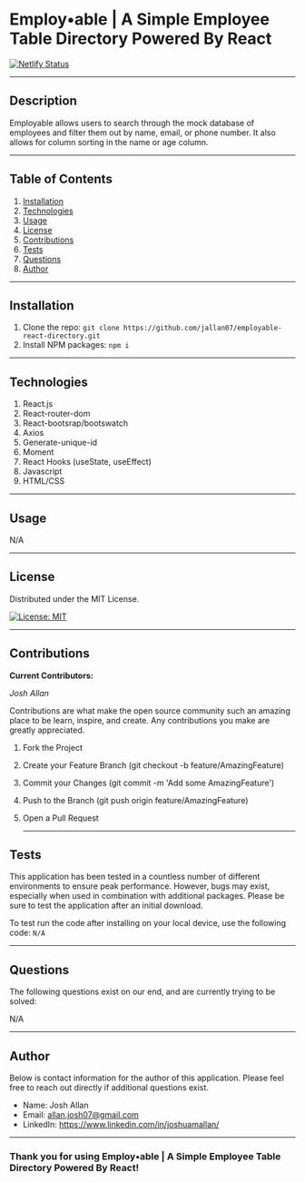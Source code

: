 # **Employ•able | A Simple Employee Table Directory Powered By React**

[![Netlify Status](https://api.netlify.com/api/v1/badges/999db957-12e9-4ea2-80ec-c455311b4264/deploy-status)](https://app.netlify.com/sites/employable-react-directory/deploys)

---

## **Description**

Employable allows users to search through the mock database of employees and filter them out by name, email, or phone number. It also allows for column sorting in the name or age column.

---

## **Table of Contents**

1. [Installation](#Installation)
2. [Technologies](#Technologies)
3. [Usage](#Usage)
4. [License](#License)
5. [Contributions](#Contributions)
6. [Tests](#Tests)
7. [Questions](#Questions)
8. [Author](#Author)

---

## **Installation**

1. Clone the repo: `git clone https://github.com/jallan07/employable-react-directory.git`
2. Install NPM packages: `npm i`

---

## **Technologies**

1. React.js
2. React-router-dom
3. React-bootsrap/bootswatch
4. Axios
5. Generate-unique-id
6. Moment
7. React Hooks (useState, useEffect)
8. Javascript
9. HTML/CSS

---

## **Usage**

N/A

---

## **License**

Distributed under the MIT License.

[![License: MIT](https://img.shields.io/badge/License-MIT-yellow.svg)](https://opensource.org/licenses/MIT)

---

## **Contributions**

**Current Contributors:**

_Josh Allan_

Contributions are what make the open source community such an amazing place to be learn, inspire, and create. Any contributions you make are greatly appreciated.

1. Fork the Project
2. Create your Feature Branch (git checkout -b feature/AmazingFeature)
3. Commit your Changes (git commit -m 'Add some AmazingFeature')
4. Push to the Branch (git push origin feature/AmazingFeature)
5. Open a Pull Request

   ***

## **Tests**

This application has been tested in a countless number of different environments to ensure peak performance. However, bugs may exist, especially when used in combination with additional packages. Please be sure to test the application after an initial download.

To test run the code after installing on your local device, use the following code:
`N/A`

---

## **Questions**

The following questions exist on our end, and are currently trying to be solved:

N/A

---

## **Author**

Below is contact information for the author of this application. Please feel free to reach out directly if additional questions exist.

- Name: Josh Allan
- Email: allan.josh07@gmail.com
- LinkedIn: https://www.linkedin.com/in/joshuamallan/

---

### Thank you for using Employ•able | A Simple Employee Table Directory Powered By React!

